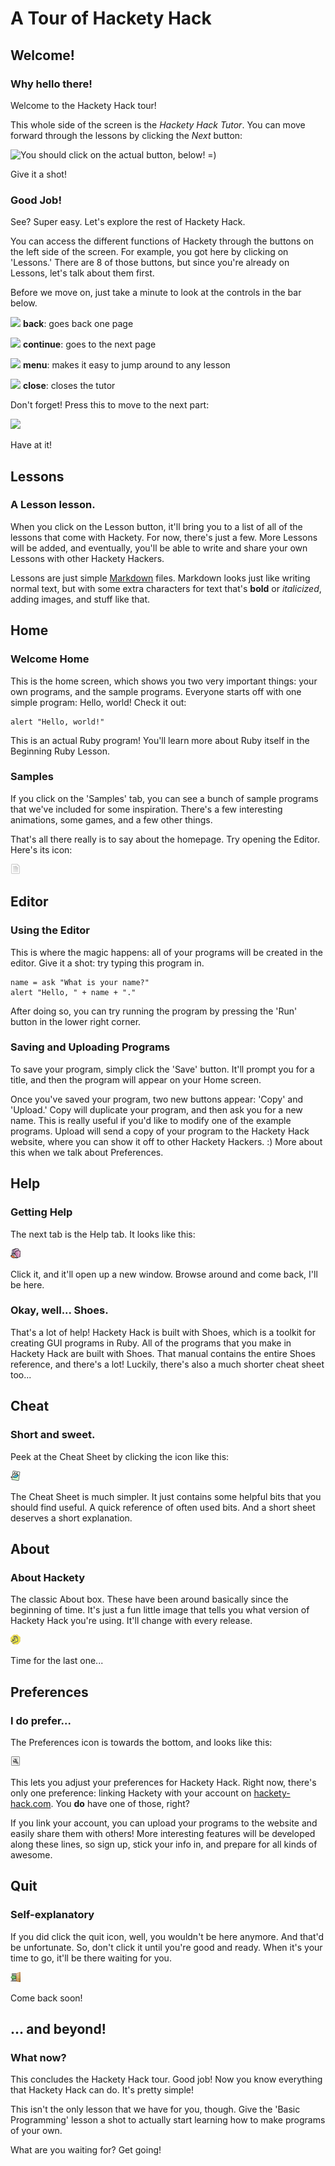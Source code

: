 # A Tour of Hackety Hack

## Welcome!

### Why hello there!

Welcome to the Hackety Hack tour!

This whole side of the screen is the _Hackety Hack Tutor_. You can move forward
through the lessons by clicking the _Next_ button:

![You should click on the actual button, below! =)](/icon_button/arrow_right)

Give it a shot!

### Good Job!

See? Super easy. Let's explore the rest of Hackety Hack.

You can access the different functions of Hackety through the buttons on the
left side of the screen. For example, you got here by clicking on 'Lessons.'
There are 8 of those buttons, but since you're already on Lessons, let's talk
about them first.

Before we move on, just take a minute to look at the controls in the bar below.

![](/icon_button/arrow_left)
__back__: goes back one page

![](/icon_button/arrow_right)
__continue__: goes to the next page

![](/icon_button/menu)
__menu__: makes it easy to jump around to any lesson

![](/icon_button/x)
__close__: closes the tutor

Don't forget! Press this to move to the next part:

![](/icon_button/arrow_right)

Have at it!

## Lessons

### A Lesson lesson.

When you click on the Lesson button, it'll bring you to a list of all of the
lessons that come with Hackety. For now, there's just a few. More Lessons will
be added, and eventually, you'll be able to write and share your own Lessons
with other Hackety Hackers.

Lessons are just simple
[Markdown](http://daringfireball.net/projects/markdown/syntax) files. Markdown
looks just like writing normal text, but with some extra characters for text
that's __bold__ or _italicized_, adding images, and stuff like that.

## Home

### Welcome Home

This is the home screen, which shows you two very important things: your own
programs, and the sample programs. Everyone starts off with one simple program:
Hello, world! Check it out:

    alert "Hello, world!"

This is an actual Ruby program! You'll learn more about Ruby itself in the
Beginning Ruby Lesson.

### Samples

If you click on the 'Samples' tab, you can see a bunch of sample programs that
we've included for some inspiration. There's a few interesting animations, some
games, and a few other things.

That's all there really is to say about the homepage. Try opening the Editor.
Here's its icon:

![Not this one, silly! the one on the left!](static/tab-new.png)

## Editor

### Using the Editor

This is where the magic happens: all of your programs will be created in the
editor. Give it a shot: try typing this program in.

    name = ask "What is your name?"
    alert "Hello, " + name + "."

After doing so, you can try running the program by pressing the 'Run' button in
the lower right corner.

### Saving and Uploading Programs

To save your program, simply click the 'Save' button. It'll prompt you for a
title, and then the program will appear on your Home screen.

Once you've saved your program, two new buttons appear: 'Copy' and 'Upload.'
Copy will duplicate your program, and then ask you for a new name. This  is
really useful if you'd like to modify one of the example programs. Upload will
send a copy of your program to the Hackety Hack website, where you can show it
off to other Hackety Hackers. :) More about this when we talk about Preferences.

## Help

### Getting Help

The next tab is the Help tab. It looks like this: 

![Not this one, silly! the one on the left!](static/tab-help.png)

Click it, and it'll open up a new window. Browse around and come back, I'll be
here.

### Okay, well... Shoes.

That's a lot of help! Hackety Hack is built with Shoes, which is a toolkit for
creating GUI programs in Ruby. All of the programs that you make in Hackety Hack
are built with Shoes. That manual contains the entire Shoes reference, and
there's a lot! Luckily, there's also a much shorter cheat sheet too...

## Cheat

### Short and sweet.

Peek at the Cheat Sheet by clicking the icon like this:

![Not this one, silly! the one on the left!](static/tab-cheat.png)

The Cheat Sheet is much simpler. It just contains some helpful bits that you
should find useful. A quick reference of often used bits. And a short sheet
deserves a short explanation.

## About

### About Hackety

The classic About box. These have been around basically since the beginning of
time. It's just a fun little image that tells you what version of Hackety Hack
you're using. It'll change with every release.

![Not this one, silly! the one on the left!](static/tab-hand.png)

Time for the last one...

## Preferences

### I do prefer...

The Preferences icon is towards the bottom, and looks like this:

![Not this one, silly! the one on the left!](static/tab-properties.png)

This lets you adjust your preferences for Hackety Hack. Right now, there's only
one preference: linking Hackety with your account on
[hackety-hack.com](http://hackety-hack.com). You __do__ have one of those,
right?

If you link your account, you can upload your programs to the website and easily
share them with others! More interesting features will be developed along these
lines, so sign up, stick your info in, and prepare for all kinds of awesome.

## Quit

### Self-explanatory

If you did click the quit icon, well, you wouldn't be here anymore. And that'd
be unfortunate. So, don't click it until you're good and ready. When it's your
time to go, it'll be there waiting for you.

![Not this one, silly! the one on the left!](static/tab-quit.png)

Come back soon!

## ... and beyond!

### What now?

This concludes the Hackety Hack tour. Good job! Now you know everything that
Hackety Hack can do. It's pretty simple!

This isn't the only lesson that we have for you, though. Give the 'Basic
Programming' lesson a shot to actually start learning how to make programs of
your own.

What are you waiting for? Get going!
